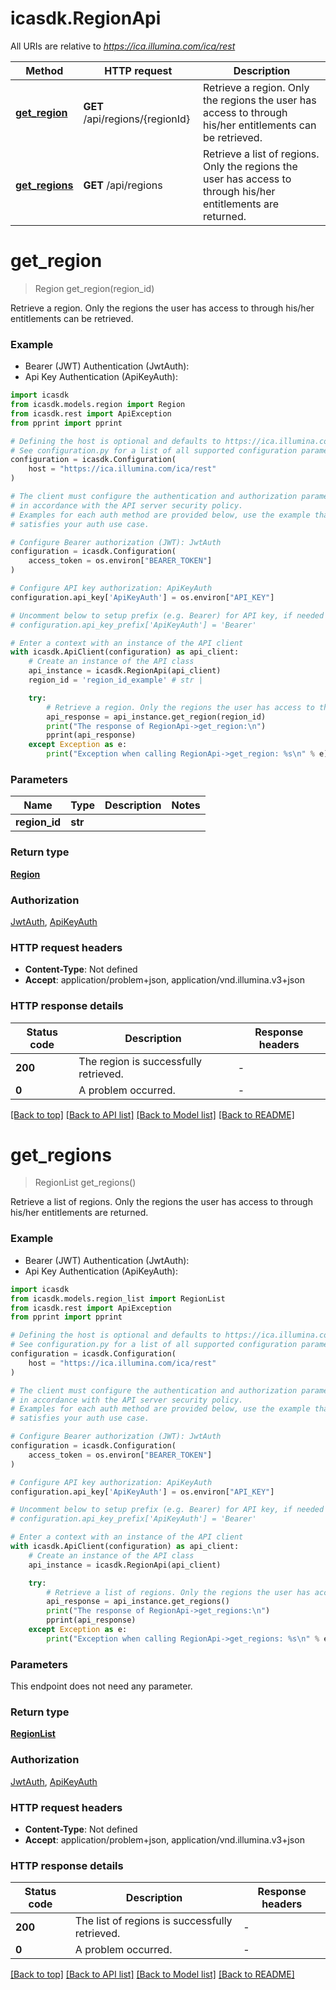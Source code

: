 # icasdk.RegionApi

All URIs are relative to *https://ica.illumina.com/ica/rest*

Method | HTTP request | Description
------------- | ------------- | -------------
[**get_region**](RegionApi.md#get_region) | **GET** /api/regions/{regionId} | Retrieve a region. Only the regions the user has access to through his/her entitlements can be retrieved.
[**get_regions**](RegionApi.md#get_regions) | **GET** /api/regions | Retrieve a list of regions. Only the regions the user has access to through his/her entitlements are returned.


# **get_region**
> Region get_region(region_id)

Retrieve a region. Only the regions the user has access to through his/her entitlements can be retrieved.

### Example

* Bearer (JWT) Authentication (JwtAuth):
* Api Key Authentication (ApiKeyAuth):

```python
import icasdk
from icasdk.models.region import Region
from icasdk.rest import ApiException
from pprint import pprint

# Defining the host is optional and defaults to https://ica.illumina.com/ica/rest
# See configuration.py for a list of all supported configuration parameters.
configuration = icasdk.Configuration(
    host = "https://ica.illumina.com/ica/rest"
)

# The client must configure the authentication and authorization parameters
# in accordance with the API server security policy.
# Examples for each auth method are provided below, use the example that
# satisfies your auth use case.

# Configure Bearer authorization (JWT): JwtAuth
configuration = icasdk.Configuration(
    access_token = os.environ["BEARER_TOKEN"]
)

# Configure API key authorization: ApiKeyAuth
configuration.api_key['ApiKeyAuth'] = os.environ["API_KEY"]

# Uncomment below to setup prefix (e.g. Bearer) for API key, if needed
# configuration.api_key_prefix['ApiKeyAuth'] = 'Bearer'

# Enter a context with an instance of the API client
with icasdk.ApiClient(configuration) as api_client:
    # Create an instance of the API class
    api_instance = icasdk.RegionApi(api_client)
    region_id = 'region_id_example' # str | 

    try:
        # Retrieve a region. Only the regions the user has access to through his/her entitlements can be retrieved.
        api_response = api_instance.get_region(region_id)
        print("The response of RegionApi->get_region:\n")
        pprint(api_response)
    except Exception as e:
        print("Exception when calling RegionApi->get_region: %s\n" % e)
```



### Parameters


Name | Type | Description  | Notes
------------- | ------------- | ------------- | -------------
 **region_id** | **str**|  | 

### Return type

[**Region**](Region.md)

### Authorization

[JwtAuth](../README.md#JwtAuth), [ApiKeyAuth](../README.md#ApiKeyAuth)

### HTTP request headers

 - **Content-Type**: Not defined
 - **Accept**: application/problem+json, application/vnd.illumina.v3+json

### HTTP response details

| Status code | Description | Response headers |
|-------------|-------------|------------------|
**200** | The region is successfully retrieved. |  -  |
**0** | A problem occurred. |  -  |

[[Back to top]](#) [[Back to API list]](../README.md#documentation-for-api-endpoints) [[Back to Model list]](../README.md#documentation-for-models) [[Back to README]](../README.md)

# **get_regions**
> RegionList get_regions()

Retrieve a list of regions. Only the regions the user has access to through his/her entitlements are returned.

### Example

* Bearer (JWT) Authentication (JwtAuth):
* Api Key Authentication (ApiKeyAuth):

```python
import icasdk
from icasdk.models.region_list import RegionList
from icasdk.rest import ApiException
from pprint import pprint

# Defining the host is optional and defaults to https://ica.illumina.com/ica/rest
# See configuration.py for a list of all supported configuration parameters.
configuration = icasdk.Configuration(
    host = "https://ica.illumina.com/ica/rest"
)

# The client must configure the authentication and authorization parameters
# in accordance with the API server security policy.
# Examples for each auth method are provided below, use the example that
# satisfies your auth use case.

# Configure Bearer authorization (JWT): JwtAuth
configuration = icasdk.Configuration(
    access_token = os.environ["BEARER_TOKEN"]
)

# Configure API key authorization: ApiKeyAuth
configuration.api_key['ApiKeyAuth'] = os.environ["API_KEY"]

# Uncomment below to setup prefix (e.g. Bearer) for API key, if needed
# configuration.api_key_prefix['ApiKeyAuth'] = 'Bearer'

# Enter a context with an instance of the API client
with icasdk.ApiClient(configuration) as api_client:
    # Create an instance of the API class
    api_instance = icasdk.RegionApi(api_client)

    try:
        # Retrieve a list of regions. Only the regions the user has access to through his/her entitlements are returned.
        api_response = api_instance.get_regions()
        print("The response of RegionApi->get_regions:\n")
        pprint(api_response)
    except Exception as e:
        print("Exception when calling RegionApi->get_regions: %s\n" % e)
```



### Parameters

This endpoint does not need any parameter.

### Return type

[**RegionList**](RegionList.md)

### Authorization

[JwtAuth](../README.md#JwtAuth), [ApiKeyAuth](../README.md#ApiKeyAuth)

### HTTP request headers

 - **Content-Type**: Not defined
 - **Accept**: application/problem+json, application/vnd.illumina.v3+json

### HTTP response details

| Status code | Description | Response headers |
|-------------|-------------|------------------|
**200** | The list of regions is successfully retrieved. |  -  |
**0** | A problem occurred. |  -  |

[[Back to top]](#) [[Back to API list]](../README.md#documentation-for-api-endpoints) [[Back to Model list]](../README.md#documentation-for-models) [[Back to README]](../README.md)

